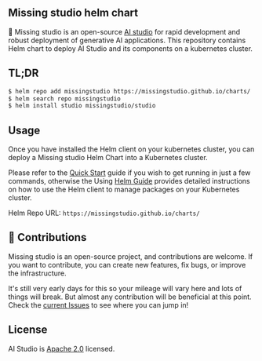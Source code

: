 ## Missing studio helm chart
🌈 Missing studio is an open-source [AI studio](https://www.missing.studio) for rapid development and robust deployment of generative AI applications. This repository contains Helm chart to deploy AI Studio and its components on a kubernetes cluster.

## TL;DR
```sh
$ helm repo add missingstudio https://missingstudio.github.io/charts/
$ helm search repo missingstudio
$ helm install studio missingstudio/studio
```

## Usage
Once you have installed the Helm client on your kubernetes cluster, you can deploy a Missing studio Helm Chart into a Kubernetes cluster.

Please refer to the [Quick Start](https://helm.sh/docs/intro/quickstart) guide if you wish to get running in just a few commands, otherwise the Using [Helm Guide](https://helm.sh/docs/intro/using_helm) provides detailed instructions on how to use the Helm client to manage packages on your Kubernetes cluster.

Helm Repo URL: `https://missingstudio.github.io/charts/`

## 🫶 Contributions
Missing studio is an open-source project, and contributions are welcome. If you want to contribute, you can create new features, fix bugs, or improve the infrastructure. 

It's still very early days for this so your mileage will vary here and lots of things will break. But almost any contribution will be beneficial at this point. Check the [current Issues](https://github.com/missingstudio/charts/issues) to see where you can jump in!

## License
AI Studio is [Apache 2.0](https://github.com/missingstudio/studio/blob/main/LICENSE) licensed.